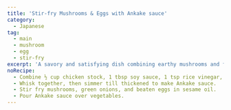 ```yaml
---
title: 'Stir-fry Mushrooms & Eggs with Ankake sauce'
category:
  - Japanese
tag:
  - main
  - mushroom
  - egg
  - stir-fry
excerpt: 'A savory and satisfying dish combining earthy mushrooms and fluffy eggs coated in a glossy, umami-rich sauce.'
noRecipe:
  - Combine ½ cup chicken stock, 1 tbsp soy sauce, 1 tsp rice vinegar, ½ tbsp sugar, ½ tsp spicy chili bean paste, ½ tbsp cornstarch
  - Whisk together, then simmer till thickened to make Ankake sauce.
  - Stir fry mushrooms, green onions, and beaten eggs in sesame oil.
  - Pour Ankake sauce over vegetables.
---
```

